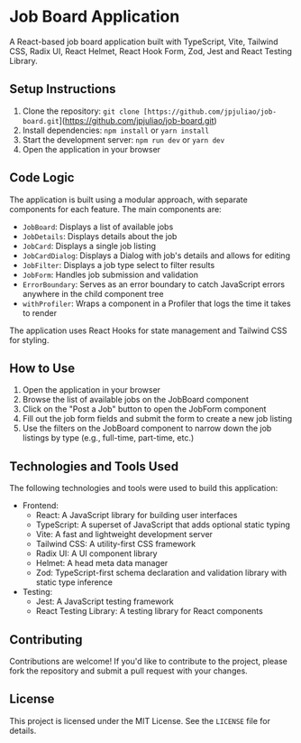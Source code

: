 # Job Board Application

A React-based job board application built with TypeScript, Vite, Tailwind CSS, Radix UI, React Helmet, React Hook Form, Zod, Jest and React Testing Library.

## Setup Instructions

1. Clone the repository: `git clone [https://github.com/jpjuliao/job-board.git`](<https://github.com/jpjuliao/job-board.git>)
2. Install dependencies: `npm install` or `yarn install`
3. Start the development server: `npm run dev` or `yarn dev`
4. Open the application in your browser

## Code Logic

The application is built using a modular approach, with separate components for each feature. The main components are:

* `JobBoard`: Displays a list of available jobs
* `JobDetails`: Displays details about the job
* `JobCard`: Displays a single job listing
* `JobCardDialog`: Displays a Dialog with job's details and allows for editing
* `JobFilter`: Displays a job type select to filter results
* `JobForm`: Handles job submission and validation
* `ErrorBoundary`: Serves as an error boundary to catch JavaScript errors anywhere in the child component tree
* `withProfiler`: Wraps a component in a Profiler that logs the time it takes to render

The application uses React Hooks for state management and Tailwind CSS for styling.

## How to Use

1. Open the application in your browser
2. Browse the list of available jobs on the JobBoard component
3. Click on the "Post a Job" button to open the JobForm component
4. Fill out the job form fields and submit the form to create a new job listing
5. Use the filters on the JobBoard component to narrow down the job listings by type (e.g., full-time, part-time, etc.)

## Technologies and Tools Used

The following technologies and tools were used to build this application:

* Frontend:
  * React: A JavaScript library for building user interfaces
  * TypeScript: A superset of JavaScript that adds optional static typing
  * Vite: A fast and lightweight development server
  * Tailwind CSS: A utility-first CSS framework
  * Radix UI: A UI component library
  * Helmet: A head meta data manager
  * Zod: TypeScript-first schema declaration and validation library with static type inference
* Testing:
  * Jest: A JavaScript testing framework
  * React Testing Library: A testing library for React components

## Contributing

Contributions are welcome! If you'd like to contribute to the project, please fork the repository and submit a pull request with your changes.

## License

This project is licensed under the MIT License. See the `LICENSE` file for details.
